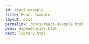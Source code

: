 ```yaml
---
id: react-example
title: React example
layout: docs
permalink: /docs/react-example.html
prev: dependencies.html
next: library.html
---
```

